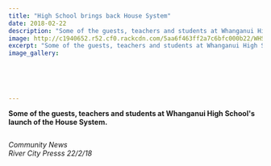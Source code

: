 ```yaml
---
title: "High School brings back House System"
date: 2018-02-22
description: "Some of the guests, teachers and students at Whanganui High School's launch of the House System..."
image: http://c1940652.r52.cf0.rackcdn.com/5aa6f463ff2a7c6bfc000b22/WHS-House-System-Photo-rcp-22-feb.jpg
excerpt: "Some of the guests, teachers and students at Whanganui High School's launch of the House System."
image_gallery:
    
    
    
    
    
---
```


<p><strong>Some of the guests, teachers and students at Whanganui High School's launch of the House System.</strong></p>
<p><img src="/uploads/5aa6f47ab8d39a7499000b43/WHS-House-System-writing-rcp-22-feb.PNG" alt="" /></p>
<p><em>Community News<br />River City Presss 22/2/18</em></p>

